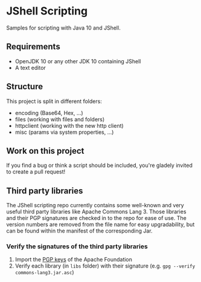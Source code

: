 # JShell Scripting

Samples for scripting with Java 10 and JShell.

## Requirements
- OpenJDK 10 or any other JDK 10 containing JShell
- A text editor

## Structure
This project is split in different folders:

- encoding (Base64, Hex, ...)
- files (working with files and folders)
- httpclient (working with the new http client)
- misc (params via system properties, ...)

## Work on this project
If you find a bug or think a script should be included, you're gladely invited to create a pull request!


## Third party libraries
The JShell scripting repo currently contains some well-known and very useful third party libraries like Apache Commons Lang 3. Those libraries and their PGP signatures are checked in to the repo for ease of use. The version numbers are removed from the file name for easy upgradability, but can be found within the manifest of the corresponding Jar.

### Verify the signatures of the third party libraries
1. Import the [PGP keys](https://www.apache.org/dist/commons/KEYS) of the Apache Foundation 
2. Verify each library (in `libs` folder) with their signature (e.g. `gpg --verify commons-lang3.jar.asc`)